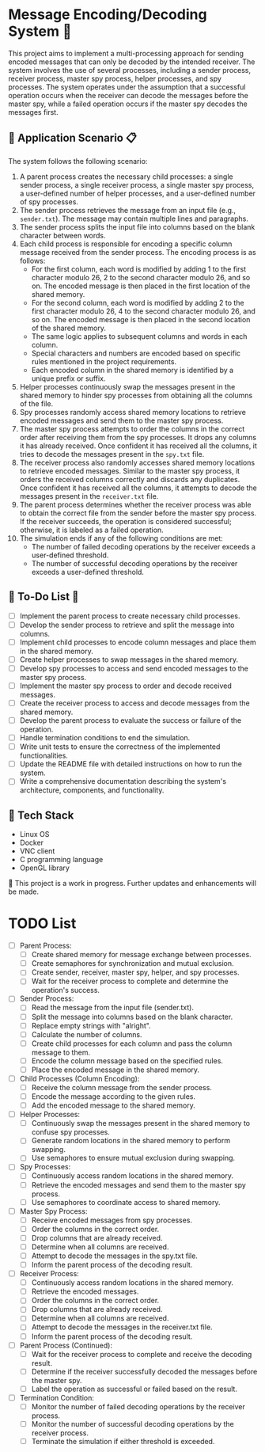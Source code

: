 # Message Encoding/Decoding System :closed_lock_with_key:

This project aims to implement a multi-processing approach for sending encoded messages that can only be decoded by the intended receiver. The system involves the use of several processes, including a sender process, receiver process, master spy process, helper processes, and spy processes. The system operates under the assumption that a successful operation occurs when the receiver can decode the messages before the master spy, while a failed operation occurs if the master spy decodes the messages first.

## 🚀 Application Scenario :clipboard:

The system follows the following scenario:

1. A parent process creates the necessary child processes: a single sender process, a single receiver process, a single master spy process, a user-defined number of helper processes, and a user-defined number of spy processes.
2. The sender process retrieves the message from an input file (e.g., `sender.txt`). The message may contain multiple lines and paragraphs.
3. The sender process splits the input file into columns based on the blank character between words.
4. Each child process is responsible for encoding a specific column message received from the sender process. The encoding process is as follows:
   - For the first column, each word is modified by adding 1 to the first character modulo 26, 2 to the second character modulo 26, and so on. The encoded message is then placed in the first location of the shared memory.
   - For the second column, each word is modified by adding 2 to the first character modulo 26, 4 to the second character modulo 26, and so on. The encoded message is then placed in the second location of the shared memory.
   - The same logic applies to subsequent columns and words in each column.
   - Special characters and numbers are encoded based on specific rules mentioned in the project requirements.
   - Each encoded column in the shared memory is identified by a unique prefix or suffix.
5. Helper processes continuously swap the messages present in the shared memory to hinder spy processes from obtaining all the columns of the file.
6. Spy processes randomly access shared memory locations to retrieve encoded messages and send them to the master spy process.
7. The master spy process attempts to order the columns in the correct order after receiving them from the spy processes. It drops any columns it has already received. Once confident it has received all the columns, it tries to decode the messages present in the `spy.txt` file.
8. The receiver process also randomly accesses shared memory locations to retrieve encoded messages. Similar to the master spy process, it orders the received columns correctly and discards any duplicates. Once confident it has received all the columns, it attempts to decode the messages present in the `receiver.txt` file.
9. The parent process determines whether the receiver process was able to obtain the correct file from the sender before the master spy process. If the receiver succeeds, the operation is considered successful; otherwise, it is labeled as a failed operation.
10. The simulation ends if any of the following conditions are met:
    - The number of failed decoding operations by the receiver exceeds a user-defined threshold.
    - The number of successful decoding operations by the receiver exceeds a user-defined threshold.

## 📝 To-Do List :pencil:

- [ ] Implement the parent process to create necessary child processes.
- [ ] Develop the sender process to retrieve and split the message into columns.
- [ ] Implement child processes to encode column messages and place them in the shared memory.
- [ ] Create helper processes to swap messages in the shared memory.
- [ ] Develop spy processes to access and send encoded messages to the master spy process.
- [ ] Implement the master spy process to order and decode received messages.
- [ ] Create the receiver process to access and decode messages from the shared memory.
- [ ] Develop the parent process to evaluate the success or failure of the operation.
- [ ] Handle termination conditions to end the simulation.
- [ ] Write unit tests to ensure the correctness of the implemented functionalities.
- [ ] Update the README file with detailed instructions on how to run the system.
- [ ] Write a comprehensive documentation describing the system's architecture, components, and functionality.

## 🤖 Tech Stack

- Linux OS
- Docker
- VNC client
- C programming language
- OpenGL library

🚧 This project is a work in progress. Further updates and enhancements will be made.

# TODO List

- [ ] Parent Process:
  - [ ] Create shared memory for message exchange between processes.
  - [ ] Create semaphores for synchronization and mutual exclusion.
  - [ ] Create sender, receiver, master spy, helper, and spy processes.
  - [ ] Wait for the receiver process to complete and determine the operation's success.

- [ ] Sender Process:
  - [ ] Read the message from the input file (sender.txt).
  - [ ] Split the message into columns based on the blank character.
  - [ ] Replace empty strings with "alright".
  - [ ] Calculate the number of columns.
  - [ ] Create child processes for each column and pass the column message to them.
  - [ ] Encode the column message based on the specified rules.
  - [ ] Place the encoded message in the shared memory.

- [ ] Child Processes (Column Encoding):
  - [ ] Receive the column message from the sender process.
  - [ ] Encode the message according to the given rules.
  - [ ] Add the encoded message to the shared memory.

- [ ] Helper Processes:
  - [ ] Continuously swap the messages present in the shared memory to confuse spy processes.
  - [ ] Generate random locations in the shared memory to perform swapping.
  - [ ] Use semaphores to ensure mutual exclusion during swapping.

- [ ] Spy Processes:
  - [ ] Continuously access random locations in the shared memory.
  - [ ] Retrieve the encoded messages and send them to the master spy process.
  - [ ] Use semaphores to coordinate access to shared memory.

- [ ] Master Spy Process:
  - [ ] Receive encoded messages from spy processes.
  - [ ] Order the columns in the correct order.
  - [ ] Drop columns that are already received.
  - [ ] Determine when all columns are received.
  - [ ] Attempt to decode the messages in the spy.txt file.
  - [ ] Inform the parent process of the decoding result.

- [ ] Receiver Process:
  - [ ] Continuously access random locations in the shared memory.
  - [ ] Retrieve the encoded messages.
  - [ ] Order the columns in the correct order.
  - [ ] Drop columns that are already received.
  - [ ] Determine when all columns are received.
  - [ ] Attempt to decode the messages in the receiver.txt file.
  - [ ] Inform the parent process of the decoding result.

- [ ] Parent Process (Continued):
  - [ ] Wait for the receiver process to complete and receive the decoding result.
  - [ ] Determine if the receiver successfully decoded the messages before the master spy.
  - [ ] Label the operation as successful or failed based on the result.

- [ ] Termination Condition:
  - [ ] Monitor the number of failed decoding operations by the receiver process.
  - [ ] Monitor the number of successful decoding operations by the receiver process.
  - [ ] Terminate the simulation if either threshold is exceeded.

